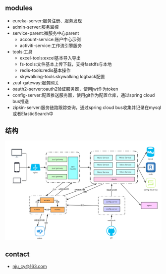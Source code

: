 ## modules
* eureka-server:服务注册、服务发现
* admin-server:服务监控
* service-parent:微服务中心parent
    * account-service:账户中心示例
    * activiti-service:工作流引擎服务
* tools:工具
    * excel-tools:excel基本导入导出
    * fs-tools:文件基本上传下载，支持fastdfs与本地
    * redis-tools:redis基本操作
    * skywalking-tools:skywalking logback配置
* zuul-gateway:服务网关
* oauth2-server:oauth2验证服务器，使用jwt作为token
* config-server:配置推送服务器，使用git作为配置仓库，通过spring cloud bus推送
* zipkin-server:服务链路跟踪查询，通过spring cloud bus收集并记录在mysql或者ElasticSearch中

## 结构

![结构](/docs/structure.png)

## contact
* <nju_cy@163.com>